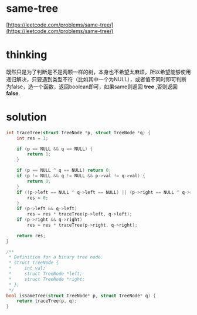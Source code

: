 # same-tree

[https://leetcode.com/problems/same-tree/](https://leetcode.com/problems/same-tree/)


# thinking

既然只是为了判断是不是两颗一样的树，本身也不希望太麻烦，所以希望能够使用递归解决，只要遇到类型不符（比如其中一个为NULL），或者值不同时即可判断为false，造一个函数，返回boolean即可，如果same则返回 **tree** ,否则返回 **false**.


# solution

```c
int traceTree(struct TreeNode *p, struct TreeNode *q) {
    int res = 1;

    if (p == NULL && q == NULL) {
        return 1;
    }

    if (p == NULL ^ q == NULL) return 0;
    if (p != NULL && q != NULL && p->val != q->val) {
        return 0;
    }
    if ((p->left == NULL ^ q->left == NULL) || (p->right == NULL ^ q->right == NULL)) {
        res = 0;
    }
    if (p->left && q->left)
        res = res * traceTree(p->left, q->left);
    if (p->right && q->right)
        res = res * traceTree(p->right, q->right);

    return res;
}

/**
 * Definition for a binary tree node.
 * struct TreeNode {
 *     int val;
 *     struct TreeNode *left;
 *     struct TreeNode *right;
 * };
 */
bool isSameTree(struct TreeNode* p, struct TreeNode* q) {
    return traceTree(p, q);
}
```
